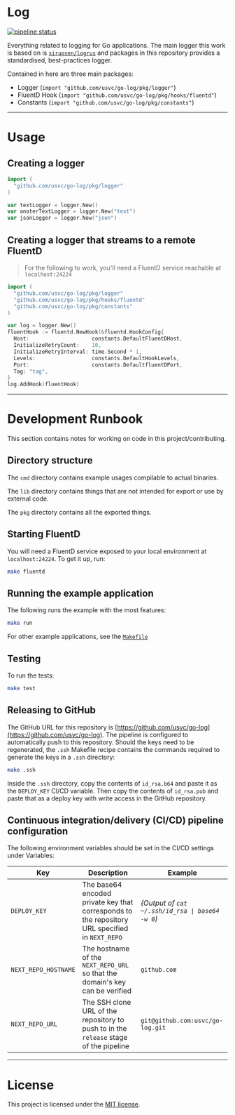 # Log

[![pipeline status](https://gitlab.com/usvc/modules/go/log/badges/master/pipeline.svg)](https://gitlab.com/usvc/modules/go/log/commits/master)

Everything related to logging for Go applications. The main logger this work is based on is [`sirupsen/logrus`](https://github.com/sirupsen/logrus) and packages in this repository provides a standardised, best-practices logger.

Contained in here are three main packages:

- Logger (`import "github.com/usvc/go-log/pkg/logger"`)
- FluentD Hook (`import "github.com/usvc/go-log/pkg/hooks/fluentd"`)
- Constants (`import "github.com/usvc/go-log/pkg/constants"`)

- - -

# Usage


## Creating a logger

```go
import (
  "github.com/usvc/go-log/pkg/logger"
)

var textLogger = logger.New()
var anoterTextLogger = logger.New("text")
var jsonLogger = logger.New("json")
```


## Creating a logger that streams to a remote FluentD 

> For the following to work, you'll need a FluentD service reachable
> at `localhost:24224`

```go
import (
  "github.com/usvc/go-log/pkg/logger"
  "github.com/usvc/go-log/pkg/hooks/fluentd"
  "github.com/usvc/go-log/pkg/constants"
)

var log = logger.New()
fluentHook := fluentd.NewHook(&fluentd.HookConfig{
  Host:                    constants.DefaultFluentDHost,
  InitializeRetryCount:    10,
  InitializeRetryInterval: time.Second * 1,
  Levels:                  constants.DefaultHookLevels,
  Port:                    constants.DefaultfluentDPort,
  Tag: "tag",
}
log.AddHook(fluentHook)
```

- - -

# Development Runbook

This section contains notes for working on code in this project/contributing.


## Directory structure

The `cmd` directory contains example usages compilable to actual binaries.

The `lib` directory contains things that are not intended for export or use by external code.

The `pkg` directory contains all the exported things.


## Starting FluentD

You will need a FluentD service exposed to your local environment at `localhost:24224`. To get it up, run:

```sh
make fluentd
```


## Running the example application

The following runs the example with the most features:

```sh
make run
```

For other example applications, see the [`Makefile`](./Makefile)


## Testing

To run the tests:

```sh
make test
```


## Releasing to GitHub

The GitHub URL for this repository is [https://github.com/usvc/go-log](https://github.com/usvc/go-log). The pipeline is configured to automatically push to this repository. Should the keys need to be regenerated, the `.ssh` Makefile recipe contains the commands required to generate the keys in a `.ssh` directory:

```sh
make .ssh
```

Inside the `.ssh` directory, copy the contents of `id_rsa.b64` and paste it as the `DEPLOY_KEY` CI/CD variable. Then copy the contents of `id_rsa.pub` and paste that as a deploy key with write access in the GitHub repository.


## Continuous integration/delivery (CI/CD) pipeline configuration

The following environment variables should be set in the CI/CD settings under Variables:

| Key | Description | Example |
| --- | --- | --- |
| `DEPLOY_KEY` | The base64 encoded private key that corresponds to the repository URL specified in `NEXT_REPO` | *(Output of `cat ~/.ssh/id_rsa \| base64 -w 0`)* |
| `NEXT_REPO_HOSTNAME` | The hostname of the `NEXT_REPO_URL` so that the domain's key can be verified | `github.com` |
| `NEXT_REPO_URL` | The SSH clone URL of the repository to push to in the `release` stage of the pipeline | `git@github.com:usvc/go-log.git` |

- - -

# License

This project is licensed under the [MIT license](./LICENSE).
